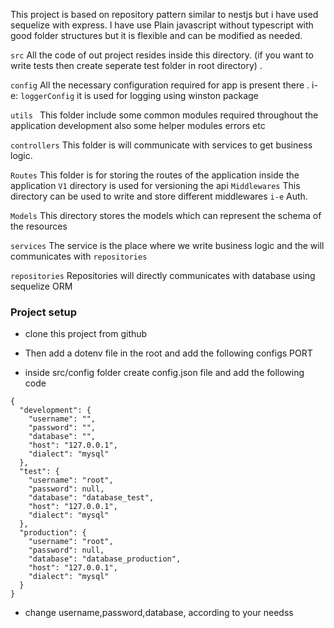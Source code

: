 This project is based on repository pattern similar to nestjs but i have used sequelize with 
express.
I have use Plain javascript without typescript with good folder structures but it is flexible
and can be modified as needed.

`src`  All the code of out project resides inside this directory. (if you want to write tests 
then create seperate test folder in root directory) .

`config` All the necessary configuration required for app is present there .
i-e: `loggerConfig` it is used for logging using winston package

`utils ` This folder include some common modules required throughout the application development also some helper modules errors etc

`controllers` This folder is will communicate with services to get business logic.

`Routes` This folder is for storing the routes of the application 
    inside the application `V1` directory is used for versioning the api 
`Middlewares` This directory can be used to write and store different middlewares `i-e` Auth.

`Models` This directory stores the models which can represent the schema  of the resources

`services` The service is the place where we write business logic and the will communicates 
with `repositories`

`repositories` Repositories will directly communicates with database using sequelize ORM

### Project setup

- clone this project from github
- Then add a dotenv file in the root and add the following configs
PORT 

- inside src/config folder create config.json file and add the following code

```
{
  "development": {
    "username": "",
    "password": "",
    "database": "",
    "host": "127.0.0.1",
    "dialect": "mysql"
  },
  "test": {
    "username": "root",
    "password": null,
    "database": "database_test",
    "host": "127.0.0.1",
    "dialect": "mysql"
  },
  "production": {
    "username": "root",
    "password": null,
    "database": "database_production",
    "host": "127.0.0.1",
    "dialect": "mysql"
  }
}

```
- change username,password,database, 
 according to your needss